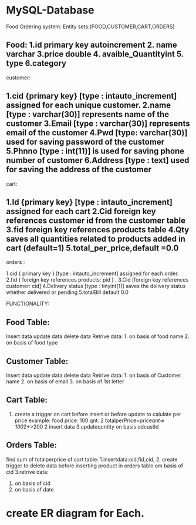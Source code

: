 # MySQL-Database
Food Ordering system:
Entity sets:(FOOD,CUSTOMER,CART,ORDERS)


Food:
1.id primary key autoincrement
2. name varchar
3.price double
4. avaible_Quantityint
5. type
6.category
------------------

customer:

1.cid {primary key} [type : intauto_increment] assigned for each unique customer.
2.name [type : varchar(30)] represents name of the customer
3.Email [type : varchar(30)] represents email of the customer
4.Pwd [type: varchar(30)] used for saving password of the customer
5.Phnno [type : int(11)] is used for saving phone number of customer
6.Address [type : text] used for saving the address of the customer
----------------------------
cart:

1.Id {primary key} [type : intauto_increment] assigned for each cart
2.Cid foreign key references customer id from the customer table
3.fid foreign key references products table
4.Qty saves all quantities related to products added in cart (default=1)
5.total_per_price,default =0.0 
------------------------------
orders :

1.oid { primary key } [type : intauto_increment] assigned for each order.
2.fid { foreign key references products: pid } .
3.Cid [foreign key references customer: cid]
4.Delivery status [type : tinyint(1)] saves the delivery status whether delivered or pending
5.totalBill default 0.0

FUNCTIONALITY:


Food Table:
----------
Insert data
update data
delete data
Retrive data:
	1. on basis of food name
	2. on basis of food type

Customer Table:
------------
Insert data
update data
delete data
Retrive data:
	1. on basis of Customer name
	2. on basis of email
	3. on basis of 1st letter

Cart Table:
-----------------
1. create a trigger on cart before insert or before update to calulate per price
	example: food price: 100  qnt: 2    totalperPrice=price*qnt=> 100*2+>200
2 insert data
3.updatequntity on basis odcustId

Orders Table:
---------------------
find sum of totalperprice of cart table:
1.insertdata:oid,fid,cid,
2. create trigger to delete data before inserting product in orders table om basis of cid
3.retrive data:
   1. on basis of cid
   2. on basis of date

# create ER diagram for Each.

